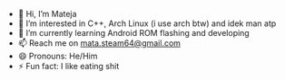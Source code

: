- 👋 Hi, I’m Mateja
- 👀 I’m interested in C++, Arch Linux (i use arch btw) and idek man atp
- 🌱 I’m currently learning Android ROM flashing and developing
- 📫 Reach me on mata.steam64@gmail.com
- 😄 Pronouns: He/Him
- ⚡ Fun fact: I like eating shit

<!---
MataS2723/MataS2723 is a ✨ special ✨ repository because its `README.md` (this file) appears on your GitHub profile.
You can click the Preview link to take a look at your changes.
--->
